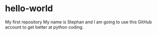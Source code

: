 # hello-world
My first repository
My name is Stephan and I am going to use this GitHub account to get better at python coding.
